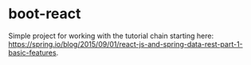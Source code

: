 # boot-react

Simple project for working with the tutorial chain starting here: <https://spring.io/blog/2015/09/01/react-js-and-spring-data-rest-part-1-basic-features>.
